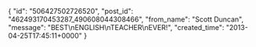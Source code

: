  {
   "id": "506427502726520",
   "post_id": "462493170453287_490608044308466",
   "from_name": "Scott Duncan",
   "message": "BEST\nENGLISH\nTEACHER\nEVER!",
   "created_time": "2013-04-25T17:45:11+0000"
 }
